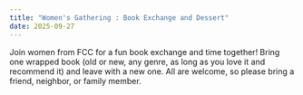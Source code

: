 ```yaml
---
title: "Women's Gathering : Book Exchange and Dessert"
date: 2025-09-27
---
```


Join women from FCC for a fun book exchange and time together! Bring one wrapped book (old or new, any genre, as long as you love it and recommend it) and leave with a new one. All are welcome, so please bring a friend, neighbor, or family member.
